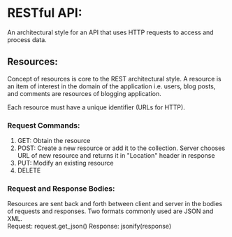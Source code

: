 # RESTful API:
An architectural style for an API that uses HTTP requests to access and process data. 

## Resources:
Concept of resources is core to the REST architectural style. A resource is an item of interest in the domain of the application i.e. users, blog posts, and comments are resources
of blogging application.

Each resource must have a unique identifier (URLs for HTTP). 
### Request Commands:
1) GET: Obtain the resource
2) POST: Create a new resource or add it to the collection. Server chooses URL of new resource and returns it in "Location" header in response
3) PUT: Modify an existing resource
4) DELETE

### Request and Response Bodies:
Resources are sent back and forth between client and server in the bodies of requests and responses. Two formats commonly used are JSON and XML.  
Request: request.get_json()
Response: jsonify(response)

